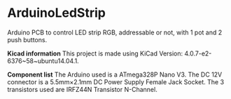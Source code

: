 # ArduinoLedStrip
Arduino PCB to control LED strip RGB, addressable or not, with 1 pot and 2 push buttons.

**Kicad information**
This project is made using KiCad Version: 4.0.7-e2-6376~58~ubuntu14.04.1.

**Component list**
The Arduino used is a ATmega328P Nano V3.
The DC 12V connector is a 5.5mm×2.1mm DC Power Supply Female Jack Socket.
The 3 transistors used are IRFZ44N Transistor N-Channel.
